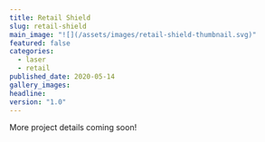 ```yaml
---
title: Retail Shield
slug: retail-shield
main_image: "![](/assets/images/retail-shield-thumbnail.svg)"
featured: false
categories:
  - laser
  - retail
published_date: 2020-05-14
gallery_images: 
headline: 
version: "1.0"
---
```


More project details coming soon!